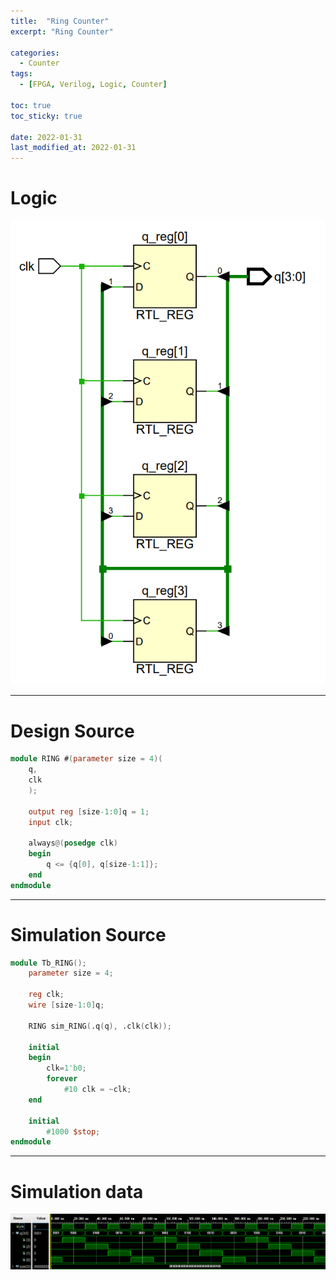 ```yaml
---
title:  "Ring Counter"
excerpt: "Ring Counter"

categories:
  - Counter
tags:
  - [FPGA, Verilog, Logic, Counter]

toc: true
toc_sticky: true

date: 2022-01-31
last_modified_at: 2022-01-31
---
```


# Logic

![logic](/images/2022-01-31-Ring/logic.png)

---

# Design Source

```verilog
module RING #(parameter size = 4)(
    q,
    clk
    );

    output reg [size-1:0]q = 1;
    input clk;

    always@(posedge clk)
    begin
        q <= {q[0], q[size-1:1]};
    end
endmodule
```
---

# Simulation Source

```verilog
module Tb_RING();
    parameter size = 4;

    reg clk;
    wire [size-1:0]q;
    
    RING sim_RING(.q(q), .clk(clk));
    
    initial
    begin
        clk=1'b0;
        forever
            #10 clk = ~clk;
    end
    
    initial
        #1000 $stop;
endmodule
```
---

# Simulation data

![Ring](/images/2022-01-31-Ring/tb.png)